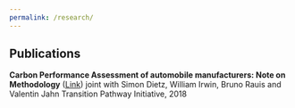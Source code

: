 ```yaml
---
permalink: /research/
---
```


## Publications



**Carbon Performance Assessment of automobile manufacturers: Note on Methodology** ([Link](http://www.lse.ac.uk/GranthamInstitute/tpi/wp-content/uploads/2018/11/Methodology-note-automobiles-November-2018.pdf))
joint with Simon Dietz, William Irwin, Bruno Rauis and Valentin Jahn
Transition Pathway Initiative, 2018
